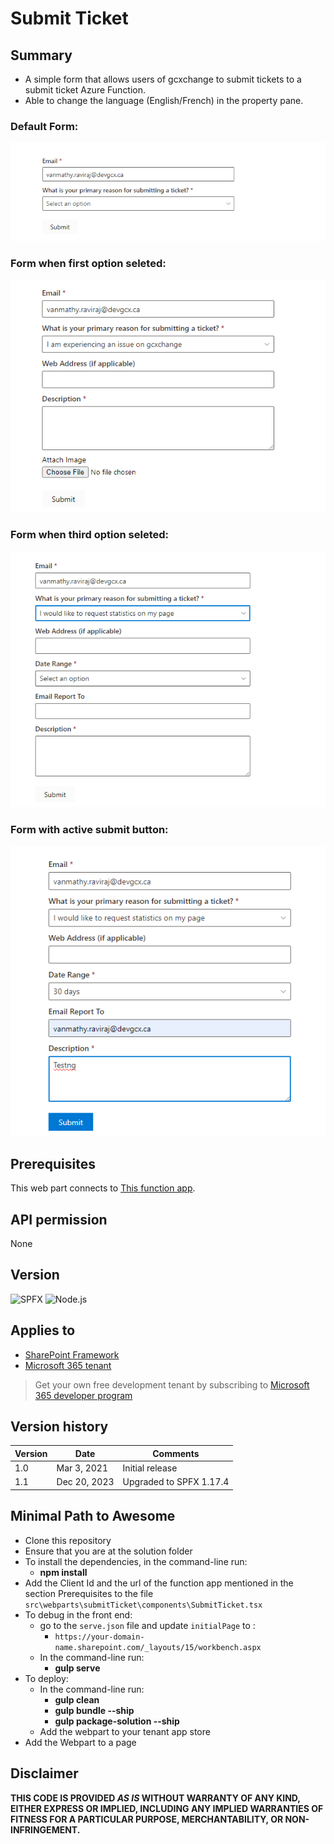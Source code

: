 # Submit Ticket

## Summary
- A simple form that allows users of gcxchange to submit tickets to a submit ticket Azure Function.
- Able to change the language (English/French) in the property pane.

### Default Form:
![Default Form](./src/webparts/submitTicket/assets/submit-ticket-default-form.png)

### Form when first option seleted:
![Form when first option seleted](./src/webparts/submitTicket/assets/submit-ticket-first-option-form.png)

### Form when third option seleted:
![Form when third option seleted](./src/webparts/submitTicket/assets/submit-ticket-third-option-form.png)

### Form with active submit button:
![Form with active submit button](./src/webparts/submitTicket/assets/submit-ticket-form-with-active-submit-button.png)

## Prerequisites

This web part connects to [This function app](https://github.com/gcxchange-gcechange/CreateTicketAzureFunction).

## API permission
None
## Version 
![SPFX](https://img.shields.io/badge/SPFX-1.17.4-green.svg)
![Node.js](https://img.shields.io/badge/Node.js-v16.13+-green.svg)


## Applies to

- [SharePoint Framework](https://aka.ms/spfx)
- [Microsoft 365 tenant](https://docs.microsoft.com/en-us/sharepoint/dev/spfx/set-up-your-developer-tenant)

> Get your own free development tenant by subscribing to [Microsoft 365 developer program](http://aka.ms/o365devprogram)

## Version history

| Version | Date         | Comments                |
| ------- | ------------ | ----------------------- |
| 1.0     | Mar 3, 2021 | Initial release         |
| 1.1     | Dec 20, 2023 | Upgraded to SPFX 1.17.4 |

## Minimal Path to Awesome
- Clone this repository
- Ensure that you are at the solution folder
- To install the dependencies, in the command-line run:
  - **npm install**
- Add the Client Id and the url of the function app mentioned in the section Prerequisites to the file `src\webparts\submitTicket\components\SubmitTicket.tsx`
- To debug in the front end:
  - go to the `serve.json` file and update `initialPage` to :
    - `https://your-domain-name.sharepoint.com/_layouts/15/workbench.aspx`
  - In the command-line run:
    - **gulp serve**
- To deploy:
  - In the command-line run:
    - **gulp clean**
    - **gulp bundle --ship**
    - **gulp package-solution --ship**
  - Add the webpart to your tenant app store
- Add the Webpart to a page
## Disclaimer
**THIS CODE IS PROVIDED *AS IS* WITHOUT WARRANTY OF ANY KIND, EITHER EXPRESS OR IMPLIED, INCLUDING ANY IMPLIED WARRANTIES OF FITNESS FOR A PARTICULAR PURPOSE, MERCHANTABILITY, OR NON-INFRINGEMENT.**